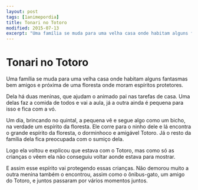 ```yaml
---
layout: post
tags: [1animepordia]
title: Tonari no Totoro
modified: 2015-07-13
excerpt: "Uma família se muda para uma velha casa onde habitam alguns fantasmas bem amigos e próxima de uma floresta onde moram espíritos protetores."
---
```


Tonari no Totoro
================

Uma família se muda para uma velha casa onde habitam alguns fantasmas
bem amigos e próxima de uma floresta onde moram espíritos protetores.

Dela há duas meninas, que ajudam o animado pai nas tarefas de casa. Uma
delas faz a comida de todos e vai a aula, já a outra ainda é pequena
para isso e fica com a vó.

Um dia, brincando no quintal, a pequena vê e segue algo como um bicho,
na verdade um espírito da floresta. Ele corre para o ninho dele e lá
encontra o grande espírito da floresta, o dorminhoco e amigável Totoro.
Já o resto da família dela fica preocupada com o sumiço dela.

Logo ela voltou e explicou que estava com o Totoro, mas como só as
crianças o vêem ela não conseguiu voltar aonde estava para mostrar.

E assim esse espírito vai protegendo essas crianças. Não demorou muito a
outra menina também o encontrou, assim como o ônibus-gato, um amigo do
Totoro, e juntos passaram por vários momentos juntos.


